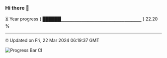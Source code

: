 ### Hi there 👋

⏳ Year progress { ██████▁▁▁▁▁▁▁▁▁▁▁▁▁▁▁▁▁▁▁▁▁▁▁▁ } 22.20 %

---

⏰ Updated on Fri, 22 Mar 2024 06:19:37 GMT

![Progress Bar CI](https://github.com/liununu/liununu/workflows/Progress%20Bar%20CI/badge.svg)
